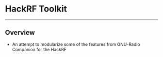 HackRF Toolkit
==============================================================
<hr>

Overview
---

* An attempt to modularize some of the features from GNU-Radio Companion for the HackRF
